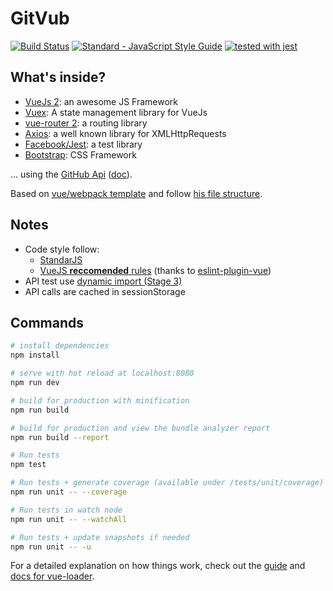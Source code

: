 # GitVub

[![Build Status](https://travis-ci.org/maxpou/gitvub.svg?branch=master)](https://travis-ci.org/maxpou/gitvub) [![Standard - JavaScript Style Guide](https://img.shields.io/badge/code_style-standard-brightgreen.svg)](https://standardjs.com) [![tested with jest](https://img.shields.io/badge/tested_with-jest-99424f.svg)](https://github.com/facebook/jest)


## What's inside?

* [VueJs 2](https://vuejs.org/): an awesome JS Framework
* [Vuex](https://vuex.vuejs.org/en/): A state management library for VueJs
* [vue-router 2](https://router.vuejs.org/en/): a routing library
* [Axios](https://github.com/mzabriskie/axios): a well known library for XMLHttpRequests
* [Facebook/Jest](https://facebook.github.io/jest/): a test library
* [Bootstrap](http://getbootstrap.com/docs/4.0/getting-started/introduction/): CSS Framework

... using the [GitHub Api](https://api.github.com/) ([doc](https://developer.github.com/v3)).

Based on [vue/webpack template](https://github.com/vuejs-templates/webpack) and follow [his file structure](http://vuejs-templates.github.io/webpack/structure.html).


## Notes

* Code style follow:
  * [StandarJS](https://standardjs.com/)
  * [VueJS **reccomended** rules](https://vuejs.org/v2/style-guide/) (thanks to [eslint-plugin-vue](https://github.com/vuejs/eslint-plugin-vue#readme))
* API test use [dynamic import (Stage 3)](https://github.com/tc39/proposal-dynamic-import)
* API calls are cached in sessionStorage


## Commands

``` bash
# install dependencies
npm install

# serve with hot reload at localhost:8080
npm run dev

# build for production with minification
npm run build

# build for production and view the bundle analyzer report
npm run build --report

# Run tests
npm test

# Run tests + generate coverage (available under /tests/unit/coverage)
npm run unit -- --coverage

# Run tests in watch node
npm run unit -- --watchAll

# Run tests + update snapshots if needed
npm run unit -- -u
```

For a detailed explanation on how things work, check out the [guide](http://vuejs-templates.github.io/webpack/) and [docs for vue-loader](http://vuejs.github.io/vue-loader).
